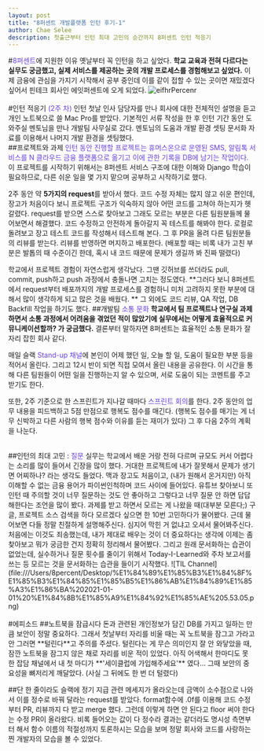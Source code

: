 ```yaml
---
layout: post
title: "8퍼센트 개발플랫폼 인턴 후기-1"
author: Chae Selee
description: 첫출근부터 인턴 최대 고민의 순간까지 8퍼센트 인턴 적응기
---
```

#<span style="color:#6741d9">8퍼센트</span>에 지원한 이유
옛날부터 꼭 인턴을 하고 싶었다. **학교 교육과 전혀 다르다는 실무도 궁금했고, 실제 서비스를 제공하는 곳의 개발 프로세스를 경험해보고 싶었다.** 이제 금융에 관심을 가지기 시작해서 공부 중인데 이를 같이 접할 수 있는 곳이면 재밌겠다 싶어서 핀테크 회사인 에잇퍼센트에 오게 되었다.
![eifhrPercenr](file:///Users/8percent/Downloads/IMG_0148.JPG)
<br>
<br>
#인턴 적응기 <span style="color:#6741d9">(2주 차)</span>
인턴 첫날 인사 담당자를 만나 회사에 대한 전체적인 설명을 듣고 개인 노트북으로 쓸 Mac Pro를 받았다. 기본적인 서류 작성을 한 후 인턴 기간 동안 도와주실 멘토님을 만나 개발팀 사무실로 갔다. 멘토님의 도움과 개발 환경 셋팅 문서화 자료를 이용해서 나머지 개발 환경을 셋팅했다.
<br>
##프로젝트와 과제
<span style="color:#6741d9">인턴 동안 진행할 프로젝트는 휴머스온으로 운영된 SMS, 알림톡 서비스를 N 클라우드 금융 플랫폼으로 옮기고 이에 관한 기록을 DB에 남기는 작업이다. </span>이 프로젝트를 시작하기 위해서는 8퍼센트 서비스 구조에 대한 이해와  Django 학습이 필요하므로, 다른 쉬운 일을 몇 가지 맡으며 공부하고 시작하기로 했다.

2주 동안 약 **5가지의 request**를 받아서 했다. 코드 수정 자체는 많지 않고 쉬운 편인데, 장고가 처음이다 보니 프로젝트 구조가 익숙하지 않아 어떤 코드를 고쳐야 하는지가 헷갈렸다. request를 받으면 스스로 찾아보고 그래도 모르는 부분은 다른 팀원분들께 물어보면서 해결했다. 코드 수정하고 안전하게 돌아갈지 꼭 테스트를 해봐야 한다. 로컬로 돌려보고 장고 테스트 코드를 작성해서 테스트해 본다. 그 후 PR을 올려 다른 팀원분들의 리뷰를 받는다. 리뷰를 반영하면 머지하고 배포한다. (배포할 때는 비록 내가 고친 부분은 발톱의 때 수준이긴 한데, 혹시 내 코드 때문에 문제가 생길까 봐 진짜 떨렸다)

학교에서 프로젝트 경험이 자연스럽게 생각났다. 그땐 깃허브를 쓰더라도 pull, commit, push하고 push 과정에서 충돌나면 고치는 정도였다. **그러다 보니 8퍼센트에서 request부터 배포까지의 개발 프로세스를 경험하니 미처 고려하지 못한 부분에 대해서 많이 생각하게 되고 많은 것을 배웠다. ** 그 외에도 코드 리뷰, QA 작업, DB Backfill 작업을 하기도 했다.
##개발팀 <span style="color:#6741d9">소통 문화</span>
**학교에서 팀 프로젝트나 연구실 과제 하면서 소통 과정에서 어려움을 겪었던 적이 많았기에 실무에서는 어떻게 효율적으로 커뮤니케이션할까? 가 궁금했다.** 결론부터 말하자면 8퍼센트는 효율적인 소통 문화가 잘 자리 잡힌 회사 같다.

매일 슬랙 <span style="color:#6741d9">Stand-up 채널</span>에 본인이 어제 했던 일, 오늘 할 일, 도움이 필요한 부분 등을 적어서 올린다. 그리고 12시 반이 되면 직접 모여서 올린 내용을 공유한다. 이 시간을 통해 다른 팀원들이 어떤 일을 진행하는지 알 수 있으며, 서로 도움이 되는 코멘트를 주고받기도 한다.

또한, 2주 기준으로 한 스프린트가 지나갈 때마다 <span style="color:#6741d9">스프린트 회의</span>를 한다. 2주 동안의 업무 내용을 피드백하고 5점 만점으로 행복도 점수를 매긴다. (행복도 점수를 매기는 게 너무 신박하고 다른 사람의 행복 점수와 이유를 듣는 재미가 있다) 그 후 다음 2주의 계획을 나눈다.

<br>
##인턴의 최대 고민 : <span style="color:#6741d9">질문</span>
실무는 학교에서 배운 거랑 전혀 다르며 규모도 커서 어렵다는 소리를 많이 들어서 긴장을 많이 했다. 거대한 프로젝트에 내가 잘못해서 문제가 생기면 어찌하나? 라는 생각도 들었다. 맥과 장고도 처음이고, (내가 원해서 온거지만) 아직 이해할 수 없는 금융 용어가 파이썬인척하며 코드 사이에 들어있다. 유튜브 찾아보니 또 인턴 때 주의할 것이 너무 질문하는 것도 안 좋아하고 그렇다고 너무 질문 안 하면 답답해한다는 조언을 많이 봤다. 과제를 받고 하면서 모르는 게 나왔을 때(대부분 모른다;) 구글, 프로젝트 소스 검색을 하다 모르겠다 싶으면 한 10번 고민하다가 물어봤다. 근데 물어보면 다들 정말 친절하게 설명해주신다. 심지어 막힌 거 없냐고 오셔서 물어봐주신다. 처음에는 이것도 죄송했는데, 내가 제대로 배우는 것이 더 중요하다는 생각에 이제는 좀 찾아보고 뭐가 궁금한 건지 정확히 정리해서 물어봤다. 그리고 원래 문서화하는 습관이 없었는데, 실수하거나 질문 횟수를 줄이기 위해서 Today-I-Learned와 주차 보고서를 쓰는 등 모르는 것을 문서화하는 습관을 들이기 시작했다.
![TIL Channel](file:///Users/8percent/Desktop/%E1%84%89%E1%85%B3%E1%84%8F%E1%85%B3%E1%84%85%E1%85%B5%E1%86%AB%E1%84%89%E1%85%A3%E1%86%BA%202021-01-01%20%E1%84%8B%E1%85%A9%E1%84%92%E1%85%AE%205.53.05.png)
<br>
<br>
#에피소드
##노트북을 잠급시다
돈과 관련된 개인정보가 담긴 DB를 가지고 일하는 만큼 보안이 정말 중요하다. 그래서 첫날부터 자리를 비울 때는 꼭 노트북을 잠그고 가라고 안 그러면 **털린다**고 주의를 주셨다. 털린다는 게 무슨 의미인지 잘 안 와닿았을 때, 잠깐 노트북을 잠그지 않은 채로 자리를 비운 적이 있었다. 아직 어색해서 한마디도 못 한 잡담 채널에서 내 첫 마디가 **'세이클럽에 가입해주세요'** 였다... 그때 보안의 중요성을 뼈저리게 깨달았다. (사실 그 뒤에도 한 번 더 털렸다)

##단 한 줄이라도
슬랙에 정기 지급 관련 메세지가 올라오는데 금액이 소수점으로 나와서 이를 정수로 바꿔 달라는 request를 받았다. format함수에 .0f를 이용해 코드 수정부터 PR, 리뷰까지 다 받고 merge 했다. 그런데 이렇게 하면 안 된다고 floor 써야 한다는 수정 PR이 올라왔다. 비록 들어오는 값이 다 정수라 결과는 같더라도 명시성 측면부터 해서 함수 이름의 적절성까지 토론하시는 모습을 보며 정말 회사와 코드를 사랑하는 찐 개발자의 모습을 볼 수 있었다.
